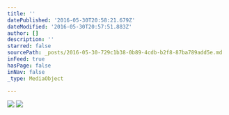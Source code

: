 ```yaml
---
title: ''
datePublished: '2016-05-30T20:58:21.679Z'
dateModified: '2016-05-30T20:57:51.883Z'
author: []
description: ''
starred: false
sourcePath: _posts/2016-05-30-729c1b38-0b89-4cdb-b2f8-87ba789add5e.md
inFeed: true
hasPage: false
inNav: false
_type: MediaObject

---
```

![](https://the-grid-user-content.s3-us-west-2.amazonaws.com/e53c83b2-5140-4223-aede-350a85ad8ab7.jpg)
![](https://the-grid-user-content.s3-us-west-2.amazonaws.com/e29da5f7-cc90-407a-8fa5-28909f5aac5f.jpg)